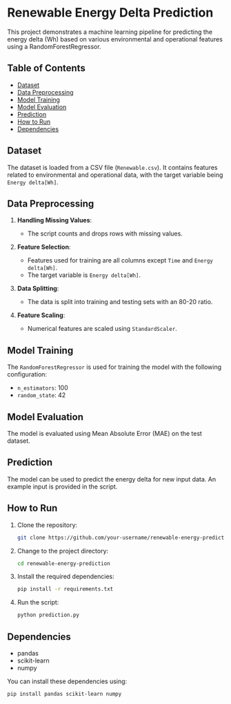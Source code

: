 # Renewable Energy Delta Prediction

This project demonstrates a machine learning pipeline for predicting the energy delta (Wh) based on various environmental and operational features using a RandomForestRegressor.

## Table of Contents

- [Dataset](#dataset)
- [Data Preprocessing](#data-preprocessing)
- [Model Training](#model-training)
- [Model Evaluation](#model-evaluation)
- [Prediction](#prediction)
- [How to Run](#how-to-run)
- [Dependencies](#dependencies)

## Dataset

The dataset is loaded from a CSV file (`Renewable.csv`). It contains features related to environmental and operational data, with the target variable being `Energy delta[Wh]`.

## Data Preprocessing

1. **Handling Missing Values**:
    - The script counts and drops rows with missing values.

2. **Feature Selection**:
    - Features used for training are all columns except `Time` and `Energy delta[Wh]`.
    - The target variable is `Energy delta[Wh]`.

3. **Data Splitting**:
    - The data is split into training and testing sets with an 80-20 ratio.

4. **Feature Scaling**:
    - Numerical features are scaled using `StandardScaler`.

## Model Training

The `RandomForestRegressor` is used for training the model with the following configuration:
- `n_estimators`: 100
- `random_state`: 42

## Model Evaluation

The model is evaluated using Mean Absolute Error (MAE) on the test dataset.

## Prediction

The model can be used to predict the energy delta for new input data. An example input is provided in the script.

## How to Run

1. Clone the repository:
    ```bash
    git clone https://github.com/your-username/renewable-energy-prediction.git
    ```

2. Change to the project directory:
    ```bash
    cd renewable-energy-prediction
    ```

3. Install the required dependencies:
    ```bash
    pip install -r requirements.txt
    ```

4. Run the script:
    ```bash
    python prediction.py
    ```

## Dependencies

- pandas
- scikit-learn
- numpy

You can install these dependencies using:
```bash
pip install pandas scikit-learn numpy
